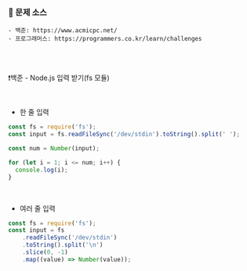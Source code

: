 ### 🔎 문제 소스
	- 백준: https://www.acmicpc.net/
	- 프로그래머스: https://programmers.co.kr/learn/challenges

<br>
<br>

❗️백준 - Node.js 입력 받기(fs 모듈)

<br>

- 한 줄 입력

```jsx
const fs = require('fs');
const input = fs.readFileSync('/dev/stdin').toString().split(' ');

const num = Number(input);

for (let i = 1; i <= num; i++) {
  console.log(i);
}
```

<br>

- 여러 줄 입력

```jsx
const fs = require('fs');
const input = fs
	.readFileSync('/dev/stdin')
	.toString().split('\n')
	.slice(0, -1)
	.map((value) => Number(value));
```

